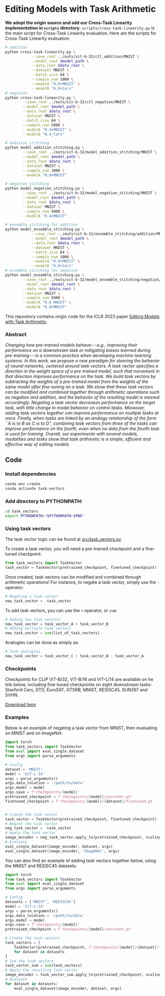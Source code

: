 # Editing Models with Task Arithmetic

**We adopt the origin source and add our Cross-Task Linearity implementation in `scripts` directory.**
`scripts/cross-task-linearity.py` is the main script for Cross-Task Linearity evaluation.
Here are the scripts for Cross-Task Linearity evaluation:
```bash
# addition
python cross-task-linearity.py \
            --save_root ../outs/vit-b-32/ctl_addition/MNIST \
            --model_root $model_path \
            --data_root $data_root \
            --dataset MNIST \
            --batch_size 64 \
            --sample_num 1000 \
            --modelA "0.8+MNIST" \
            --modelB "0.8+Cars"
# negation
python cross-task-linearity.py \
        --save_root ../outs/vit-b-32/ctl_negation/MNIST \
        --model_root $model_path \
        --data_root $data_root \
        --dataset MNIST \
        --batch_size 64 \
        --sample_num 5000 \
        --modelA "0.4+MNIST" \
        --modelB "0.4_Cars" 

# addition_stitching
python model_addition_stitching.py \
        --save_root ../outs/vit-b-32/model_addition_stitching/MNIST \
        --model_root $model_path \
        --data_root $data_root \
        --dataset MNIST \
        --sample_num 1000 \
        --modelA "0.8+MNIST"

# negation_stitching
python model_negation_stitching.py \
        --save_root ../outs/vit-b-32/model_negation_stitching/MNIST \
        --model_root $model_path \
        --data_root $data_root \
        --dataset MNIST \
        --sample_num 5000 \
        --modelA "0.4+MNIST"

# ensemble_stitching for addition
python model_ensemble_stitching.py \
            --save_root ../outs/vit-b-32/ensemble_stitching/addition/MNIST+Cars \
            --model_root $model_path \
            --data_root $data_root \
            --dataset MNIST \
            --batch_size 64 \
            --sample_num 1000 \
            --modelA "0.8+MNIST" \
            --modelB "0.8+Cars"
# ensemble_stitching for negation
python model_ensemble_stitching.py \
        --save_root ../outs/vit-b-32/model_ensemble_stitching/negation/MNIST \
        --model_root $model_root \
        --data_root $data_root \
        --dataset MNIST \
        --sample_num 5000 \
        --modelA "0.8_MNIST" \
        --modelB "0.8+MNIST"
```

This repository contains origin code for the ICLR 2023 paper [Editing Models with Task Arithmetic](https://arxiv.org/abs/2212.04089).


### Abstract
*Changing how pre-trained models behave---e.g., improving their performance on a downstream task or mitigating biases learned during pre-training---is a common practice when developing machine learning systems. In this work, we propose a new paradigm for steering the behavior of neural networks, centered around task vectors. A task vector specifies a direction in the weight space of a pre-trained model, such that movement in that direction improves performance on the task. We build task vectors by subtracting the weights of a pre-trained model from the weights of the same model after fine-tuning on a task. We show that these task vectors can be modified and combined together through arithmetic operations such as negation and addition, and the behavior of the resulting model is steered accordingly. Negating a task vector decreases performance on the target task, with little change in model behavior on control tasks. Moreover, adding task vectors together can improve performance on multiple tasks at once. Finally, when tasks are linked by an analogy relationship of the form ``A is to B as C is to D", combining task vectors from three of the tasks can improve performance on the fourth, even when no data from the fourth task is used for training. Overall, our experiments with several models, modalities and tasks show that task arithmetic is a simple, efficient and effective way of editing models.*



## Code

### Install dependencies

```bash
conda env create
conda activate task-vectors
```


### Add directory to PYTHONPATH:

```bash
cd task_vectors
export PYTHONPATH="$PYTHONPATH:$PWD"
```

### Using task vectors

The task vector logic can be found at [src/task_vectors.py](src/task_vectors.py).

To create a task vector, you will need a pre-trained checkpoint and a fine-tuned checkpoint:

```python
from task_vectors import TaskVector
task_vector = TaskVector(pretrained_checkpoint, finetuned_checkpoint)
```

Once created, task vectors can be modified and combined through arithmetic operations! For instance, to negate a task vector, simply use the ```-``` operator:

```python
# Negating a task vector
new_task_vector = -task_vector
```

To add task vectors, you can use the ```+``` operator, or ```sum```:

```python
# Adding two task vectors
new_task_vector = task_vector_A + task_vector_B
# Adding multiple task vectors
new_task_vector = sum(list_of_task_vectors)
```

Analogies can be done as simply as:

```python
# Task analogies
new_task_vector = task_vector_C + task_vector_B - task_vector_A
```

### Checkpoints

Checkpoints for CLIP ViT-B/32, ViT-B/16 and ViT-L/14 are available on he link below, including fine-tuned checkpoints on eight downstream tasks: Stanford Cars, DTD, EuroSAT, GTSRB, MNIST, RESISC45, SUN397 and SVHN.

[Download here](https://drive.google.com/drive/folders/1u_Tva6x0p6oxu5Eo0ZZsf-520Cc_3MKw?usp=share_link)

### Examples

Below is an example of negating a task vector from MNIST, then evaluating on MNIST and on ImageNet:

```python
import torch
from task_vectors import TaskVector
from eval import eval_single_dataset
from args import parse_arguments

# Config
dataset = 'MNIST'
model = 'ViT-L-14'
args = parse_arguments()
args.data_location = '/path/to/data'
args.model = model
args.save = f'checkpoints/{model}'
pretrained_checkpoint = f'checkpoints/{model}/zeroshot.pt'
finetuned_checkpoint = f'checkpoints/{model}/{dataset}/finetuned.pt'


# Create the task vector
task_vector = TaskVector(pretrained_checkpoint, finetuned_checkpoint)
# Negate the task vector
neg_task_vector = -task_vector
# Apply the task vector
image_encoder = neg_task_vector.apply_to(pretrained_checkpoint, scaling_coef=0.5)
# Evaluate
eval_single_dataset(image_encoder, dataset, args)
eval_single_dataset(image_encoder, 'ImageNet', args)
```

You can also find an example of adding task vectors together below, using the MNIST and RESISC45 datasets:


```python
import torch
from task_vectors import TaskVector
from eval import eval_single_dataset
from args import parse_arguments

# Config
datasets = ['MNIST', 'RESISC45']
model = 'ViT-L-14'
args = parse_arguments()
args.data_location = '/path/to/data'
args.model = model
args.save = f'checkpoints/{model}'
pretrained_checkpoint = f'checkpoints/{model}/zeroshot.pt'

# Create the task vectors
task_vectors = [
    TaskVector(pretrained_checkpoint, f'checkpoints/{model}/{dataset}/finetuned.pt')
    for dataset in datasets
]
# Sum the task vectors
task_vector_sum = sum(task_vectors)
# Apply the resulting task vector
image_encoder = task_vector_sum.apply_to(pretrained_checkpoint, scaling_coef=0.8)
# Evaluate
for dataset in datasets:
    eval_single_dataset(image_encoder, dataset, args)
```
